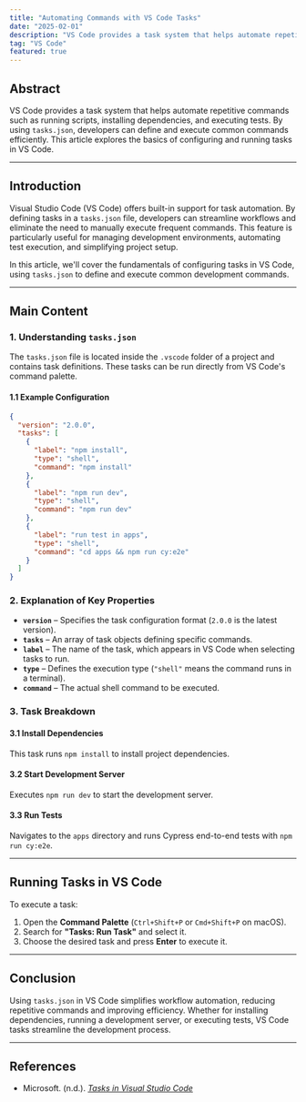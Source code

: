 ```yaml
---
title: "Automating Commands with VS Code Tasks"
date: "2025-02-01"
description: "VS Code provides a task system that helps automate repetitive commands such as running scripts, installing dependencies, and executing tests. By using `tasks.json`, developers can define and execute common commands efficiently. This article explores the basics of configuring and running tasks in VS Code."
tag: "VS Code"
featured: true
---
```


## **Abstract**

VS Code provides a task system that helps automate repetitive commands such as running scripts, installing dependencies, and executing tests. By using `tasks.json`, developers can define and execute common commands efficiently. This article explores the basics of configuring and running tasks in VS Code.

---

## **Introduction**

Visual Studio Code (VS Code) offers built-in support for task automation. By defining tasks in a `tasks.json` file, developers can streamline workflows and eliminate the need to manually execute frequent commands. This feature is particularly useful for managing development environments, automating test execution, and simplifying project setup.

In this article, we'll cover the fundamentals of configuring tasks in VS Code, using `tasks.json` to define and execute common development commands.

---

## **Main Content**

### **1. Understanding `tasks.json`**

The `tasks.json` file is located inside the `.vscode` folder of a project and contains task definitions. These tasks can be run directly from VS Code's command palette.

#### **1.1 Example Configuration**

```json
{
  "version": "2.0.0",
  "tasks": [
    {
      "label": "npm install",
      "type": "shell",
      "command": "npm install"
    },
    {
      "label": "npm run dev",
      "type": "shell",
      "command": "npm run dev"
    },
    {
      "label": "run test in apps",
      "type": "shell",
      "command": "cd apps && npm run cy:e2e"
    }
  ]
}
```

### **2. Explanation of Key Properties**

- **`version`** – Specifies the task configuration format (`2.0.0` is the latest version).
- **`tasks`** – An array of task objects defining specific commands.
- **`label`** – The name of the task, which appears in VS Code when selecting tasks to run.
- **`type`** – Defines the execution type (`"shell"` means the command runs in a terminal).
- **`command`** – The actual shell command to be executed.

### **3. Task Breakdown**

#### **3.1 Install Dependencies**

This task runs `npm install` to install project dependencies.

#### **3.2 Start Development Server**

Executes `npm run dev` to start the development server.

#### **3.3 Run Tests**

Navigates to the `apps` directory and runs Cypress end-to-end tests with `npm run cy:e2e`.

---

## **Running Tasks in VS Code**

To execute a task:

1. Open the **Command Palette** (`Ctrl+Shift+P` or `Cmd+Shift+P` on macOS).
2. Search for **"Tasks: Run Task"** and select it.
3. Choose the desired task and press **Enter** to execute it.

---

## **Conclusion**

Using `tasks.json` in VS Code simplifies workflow automation, reducing repetitive commands and improving efficiency. Whether for installing dependencies, running a development server, or executing tests, VS Code tasks streamline the development process.

---

## **References**

- Microsoft. (n.d.). [_Tasks in Visual Studio Code_](https://code.visualstudio.com/docs/editor/tasks)
